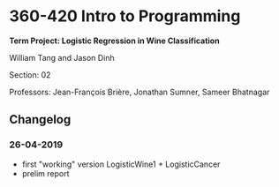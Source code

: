 # 360-420 Intro to Programming


**Term Project: Logistic Regression in Wine Classification**

William Tang and Jason Dinh


Section: 02

Professors: Jean-François Brière, Jonathan Sumner, Sameer Bhatnagar


## Changelog

### 26-04-2019
- first "working" version LogisticWine1 + LogisticCancer
- prelim report
